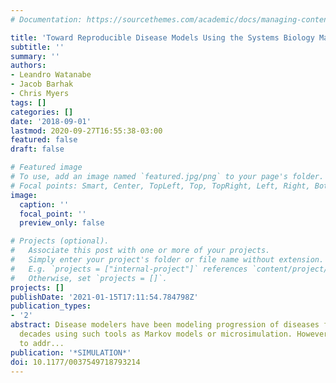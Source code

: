 ```yaml
---
# Documentation: https://sourcethemes.com/academic/docs/managing-content/

title: 'Toward Reproducible Disease Models Using the Systems Biology Markup Language:'
subtitle: ''
summary: ''
authors:
- Leandro Watanabe
- Jacob Barhak
- Chris Myers
tags: []
categories: []
date: '2018-09-01'
lastmod: 2020-09-27T16:55:38-03:00
featured: false
draft: false

# Featured image
# To use, add an image named `featured.jpg/png` to your page's folder.
# Focal points: Smart, Center, TopLeft, Top, TopRight, Left, Right, BottomLeft, Bottom, BottomRight.
image:
  caption: ''
  focal_point: ''
  preview_only: false

# Projects (optional).
#   Associate this post with one or more of your projects.
#   Simply enter your project's folder or file name without extension.
#   E.g. `projects = ["internal-project"]` references `content/project/deep-learning/index.md`.
#   Otherwise, set `projects = []`.
projects: []
publishDate: '2021-01-15T17:11:54.784798Z'
publication_types:
- '2'
abstract: Disease modelers have been modeling progression of diseases for several
  decades using such tools as Markov models or microsimulation. However, they need
  to addr...
publication: '*SIMULATION*'
doi: 10.1177/0037549718793214
---
```

